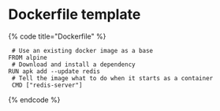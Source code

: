 # Dockerfile template

{% code title="Dockerfile" %}
```text
 # Use an existing docker image as a base
FROM alpine 
 # Download and install a dependency
RUN apk add --update redis
 # Tell the image what to do when it starts as a container
 CMD ["redis-server"]
```
{% endcode %}



